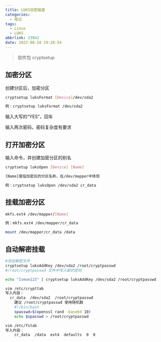 ```yaml
---
title: LUKS加密磁盘
categories:
  - 笔记
tags:
  - Linux
  - LUKS
abbrlink: 23942
date: 2022-08-28 19:28:54
---
```


> 软件包 cryptsetup

## 加密分区

创建分区后，加密分区

```bash
cryptsetup luksFormat [Device]/dev/sda2

例：cryptsetup luksFormat /dev/sda2
```

输入大写的“YES”，回车

输入两次密码，密码复杂度有要求

## 打开加密分区

输入命令，并创建加密分区的别名

```bash
cryptsetup luksOpen [Device] [Name]

[Name]是指加密后的分区名称，在/dev/mapper中体现

例：cryptsetup luksOpen /dev/sda2 cr_data
```

## 挂载加密分区

```bash
mkfs.ext4 /dev/mapper/[Name]

例：mkfs.ext4 /dev/mapper/cr_data

mount /dev/mapper/cr_data /data
```

## 自动解密挂载

```bash
#添加解密文件
cryptsetup luksAddKey /dev/sda2 /root/cryptpasswd
#/root/cryptpasswd 文件中写入新的密码

echo "Ivmoe123" | cryptsetup luksAddKey /dev/sda2 /root/cryptpasswd

vim /etc/crypttab
写入内容：
  cr_data  /dev/sda2  /root/cryptpasswd
	建议 /root/cryptpasswd 使用随机数
	#!/bin/bash
	spasswd=$(openssl rand -base64 10)
	echo $spasswd > /root/cryptpasswd

vim /etc/fstab
写入内容：
	cr_data  /data  ext4  defaults  0  0
```